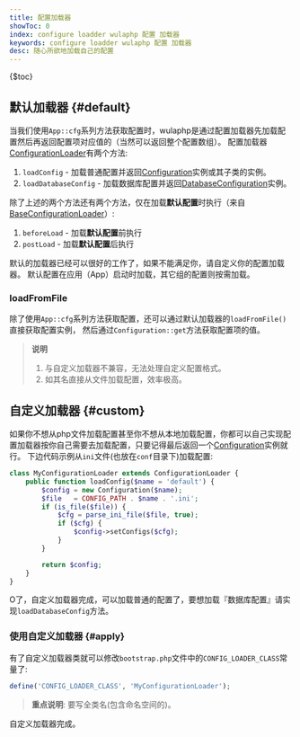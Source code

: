 ```yaml
---
title: 配置加载器
showToc: 0
index: configure loadder wulaphp 配置 加载器
keywords: configure loadder wulaphp 配置 加载器
desc: 随心所欲地加载自己的配置
---
```


{$toc}

## 默认加载器 {#default}

当我们使用`App::cfg`系列方法获取配置时，wulaphp是通过配置加载器先加载配置然后再返回配置项对应值的（当然可以返回整个配置数组）。
配置加载器[ConfigurationLoader](https://github.com/ninggf/wulaphp/blob/master/wulaphp/conf/ConfigurationLoader.php)有两个方法:

1. `loadConfig` - 加载普通配置并返回[Configuration](https://github.com/ninggf/wulaphp/blob/master/wulaphp/conf/Configuration.php)实例或其子类的实例。
2. `loadDatabaseConfig` - 加载数据库配置并返回[DatabaseConfiguration](https://github.com/ninggf/wulaphp/blob/master/wulaphp/conf/DatabaseConfiguration.php)实例。

除了上述的两个方法还有两个方法，仅在加载**默认配置**时执行（来自[BaseConfigurationLoader](https://github.com/ninggf/wulaphp/blob/master/wulaphp/conf/BaseConfigurationLoader.php)）:

1. `beforeLoad` - 加载**默认配置**前执行
2. `postLoad` - 加载**默认配置**后执行

默认的加载器已经可以很好的工作了，如果不能满足你，请自定义你的配置加载器。
默认配置在应用（App）启动时加载，其它组的配置则按需加载。

### loadFromFile

除了使用`App::cfg`系列方法获取配置，还可以通过默认加载器的`loadFromFile()`直接获取配置实例，
然后通过`Configuration::get`方法获取配置项的值。

> **说明**
>
> 1. 与自定义加载器不兼容，无法处理自定义配置格式。
> 2. 如其名直接从文件加载配置，效率极高。

## 自定义加载器 {#custom}

如果你不想从php文件加载配置甚至你不想从本地加载配置，你都可以自己实现配置加载器按你自己需要去加载配置，只要记得最后返回一个[Configuration](https://github.com/ninggf/wulaphp/blob/master/wulaphp/conf/Configuration.php)实例就行。
下边代码示例从`ini`文件(也放在`conf`目录下)加载配置:

```php
class MyConfigurationLoader extends ConfigurationLoader {
    public function loadConfig($name = 'default') {
        $config = new Configuration($name);
        $file   = CONFIG_PATH . $name . '.ini';
        if (is_file($file)) {
            $cfg = parse_ini_file($file, true);
            if ($cfg) {
                $config->setConfigs($cfg);
            }
        }

        return $config;
    }
}
```

O了，自定义加载器完成，可以加载普通的配置了，要想加载『数据库配置』请实现`loadDatabaseConfig`方法。

### 使用自定义加载器 {#apply}

有了自定义加载器类就可以修改`bootstrap.php`文件中的`CONFIG_LOADER_CLASS`常量了:

```php
define('CONFIG_LOADER_CLASS', 'MyConfigurationLoader');
```

> **重点说明**: 要写全类名(包含命名空间的)。

自定义加载器完成。
